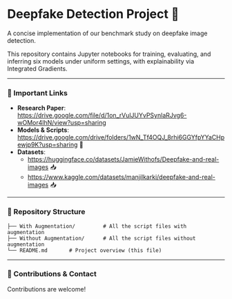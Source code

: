 # Deepfake Detection Project 🎯

A concise implementation of our benchmark study on deepfake image detection.

This repository contains Jupyter notebooks for training, evaluating, and inferring six models under uniform settings, with explainability via Integrated Gradients.

---

### 🔗 Important Links
- **Research Paper**: https://drive.google.com/file/d/1on_rVulJUYvPSynlaRJvg6-wOMor4lhN/view?usp=sharing
- **Models & Scripts**: https://drive.google.com/drive/folders/1wN_Tf4OQJ_8rhi6GGYfpYYaCHpewjp9K?usp=sharing 📂
- **Datasets**:
  - https://huggingface.co/datasets/JamieWithofs/Deepfake-and-real-images 📥
  - https://www.kaggle.com/datasets/manjilkarki/deepfake-and-real-images 📥

---

### 📂 Repository Structure
```
├── With Augmentation/         # All the script files with augmentation
├── Without Augmentation/      # All the script files without augmentation
└── README.md       # Project overview (this file)
```

---

### 🤝 Contributions & Contact
Contributions are welcome!


